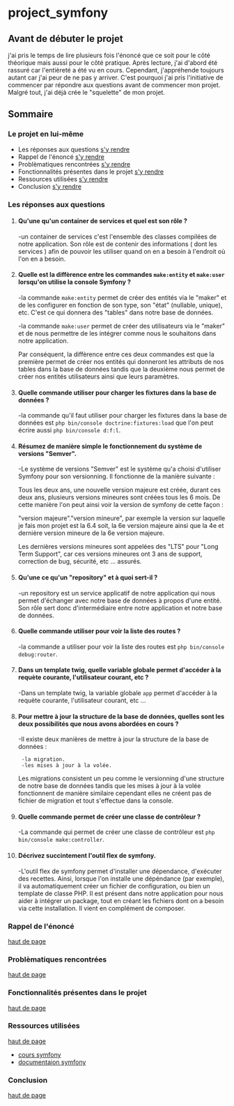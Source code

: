 # project_symfony

## Avant de débuter le projet

j'ai pris le temps de lire plusieurs fois l'énoncé que ce soit pour le côté théorique mais aussi pour le côté pratique. Après lecture, j'ai d'abord été rassuré car l'entièreté a été vu en cours. Cependant, j'appréhende toujours autant car j'ai peur de ne pas y arriver. 
C'est pourquoi j'ai pris l'initiative de commencer par répondre aux questions avant de commencer mon projet. Malgré tout, j'ai déjà crée le "squelette" de mon projet. 

## Sommaire 

### Le projet en lui-même

* Les réponses aux questions [s'y rendre](#les-réponses-aux-questions)
* Rappel de l'énoncé [s'y rendre](#rappel-de-lénoncé)
* Problèmatiques rencontrées [s'y rendre](#problèmatiques-rencontrées)
* Fonctionnalités présentes dans le projet [s'y rendre](#fonctionnalités-présentes-dans-le-projet)
* Ressources utilisées [s'y rendre](#ressources-utilisées)
* Conclusion [s'y rendre](#conclusion)

### Les réponses aux questions

1. #### Qu'une qu'un container de services et quel est son rôle ?

    -un container de services c'est l'ensemble des classes compilées de notre application. Son rôle est de contenir des informations ( dont les services ) afin de pouvoir les utiliser quand on en a besoin à l'endroit où l'on en a besoin. 

2. #### Quelle est la diffèrence entre les commandes ```make:entity``` et ```make:user``` lorsqu'on utilise la console Symfony ? 

    -la commande ```make:entity``` permet de créer des entités via le "maker" et de les configurer en fonction de son type, son "état" (nullable, unique), etc. C'est ce qui donnera des "tables" dans notre base de données.

    -la commande ```make:user``` permet de créer des utilisateurs via le "maker" et de nous permettre de les intégrer comme nous le souhaitons dans notre application.

    Par conséquent, la diffèrence entre ces deux commandes est que la première permet de créer nos entités qui donneront les attributs de nos tables dans la base de données tandis que la deuxième nous permet de créer nos entités utilisateurs ainsi que leurs paramètres.

3. #### Quelle commande utiliser pour charger les fixtures dans la base de données ? 

    -la commande qu'il faut utiliser pour charger les fixtures dans la base de données est ```php bin/console doctrine:fixtures:load``` que l'on peut écrire aussi ```php bin/console d:f:l```.

4. #### Résumez de manière simple le fonctionnement du système de versions "Semver".

    -Le système de versions "Semver" est le système qu'a choisi d'utiliser Symfony pour son versionning. 
    Il fonctionne de la manière suivante :

    Tous les deux ans, une nouvelle version majeure est créée, durant ces deux ans, plusieurs versions mineures sont créées tous les 6 mois. De cette manière l'on peut ainsi voir la version de symfony de cette façon :

    "version majeure"."version mineure", par exemple la version sur laquelle je fais mon projet est la 6.4 soit, la 6e version majeure ainsi que la 4e et dernière version mineure de la 6e version majeure. 

    Les dernières versions mineures sont appelées des "LTS" pour "Long Term Support", car ces versions mineures ont 3 ans de support, correction de bug, sécurité, etc ... assurés. 

5. #### Qu'une ce qu'un "repository" et à quoi sert-il ? 

    -un repository est un service applicatif de notre application qui nous permet d'échanger avec notre base de données à propos d'une entité. Son rôle sert donc d'intermédiaire entre notre application et notre base de données.

6. #### Quelle commande utiliser pour voir la liste des routes ?

    -la commande a utiliser pour voir la liste des routes est ```php bin/console debug:router```.

7. #### Dans un template twig, quelle variable globale permet d'accéder à la requète courante, l'utilisateur courant, etc ?

    -Dans un template twig, la variable globale ```app``` permet d'accéder à la requète courante, l'utilisateur courant, etc ...

8. #### Pour mettre à jour la structure de la base de données, quelles sont les deux possibilités que nous avons abordées en cours ?

    -Il existe deux manières de mettre à jour la structure de la base de données :
    
        -la migration.
        -les mises à jour à la volée.

    Les migrations consistent un peu comme le versionning d'une structure de notre base de données tandis que les mises à jour à la volée fonctionnent de manière similaire cependant elles ne créent pas de fichier de migration et tout s'effectue dans la console.

9. #### Quelle commande permet de créer une classe de contrôleur ?

    -La commande qui permet de créer une classe de contrôleur est ```php bin/console make:controller```.

10. #### Décrivez succintement l'outil flex de symfony.

    -L'outil flex de symfony permet d'installer une dépendance, d'exécuter des recettes. Ainsi, lorsque l'on installe une dépéndance (par exemple), il va automatiquement créer un fichier de configuration, ou bien un template de classe PHP. 
    Il est présent dans notre application pour nous aider à intégrer un package, tout en créant les fichiers dont on a besoin via cette installation. Il vient en complément de composer.

### Rappel de l'énoncé 
[haut de page](#sommaire)


### Problèmatiques rencontrées
[haut de page](#sommaire)


### Fonctionnalités présentes dans le projet
[haut de page](#sommaire)


### Ressources utilisées
[haut de page](#sommaire)

* [cours symfony](https://ld-web.github.io/hb-sf-pe7-course/)
* [documentaion symfony](https://symfony.com/)

### Conclusion
[haut de page](#sommaire)